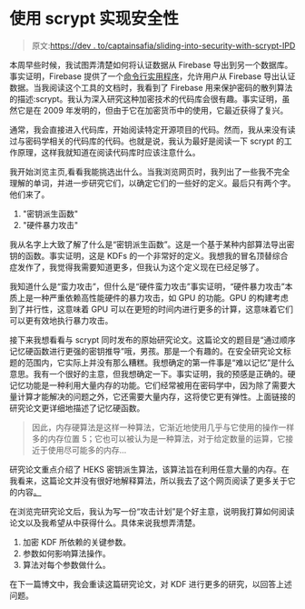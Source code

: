 # 使用 scrypt 实现安全性

> 原文:[https://dev . to/captainsafia/sliding-into-security-with-scrypt-IPD](https://dev.to/captainsafia/sliding-into-security-with-scrypt-ipd)

本周早些时候，我试图弄清楚如何将认证数据从 Firebase 导出到另一个数据库。事实证明，Firebase 提供了一个[命令行实用程序](https://firebase.google.com/docs/cli/auth)，允许用户从 Firebase 导出认证数据。当我阅读这个工具的文档时，我看到了 Firebase 用来保护密码的散列算法的描述:scrypt。我认为深入研究这种加密技术的代码库会很有趣。事实证明，虽然它是在 2009 年发明的，但由于它在加密货币中的使用，它最近获得了复兴。

通常，我会直接进入代码库，开始阅读特定开源项目的代码。然而，我从来没有读过与密码学相关的代码库的代码。也就是说，我认为最好是阅读一下 scrypt 的工作原理，这样我就知道在阅读代码库时应该注意什么。

我开始浏览主页,看看我能挑选出什么。当我浏览网页时，我列出了一些我不完全理解的单词，并进一步研究它们，以确定它们的一些好的定义。最后只有两个字。他们来了。

1.  "密钥派生函数"
2.  "硬件暴力攻击"

我从名字上大致了解了什么是“密钥派生函数”。这是一个基于某种内部算法导出密钥的函数。事实证明，这是 KDFs 的一个非常好的定义。我想我的冒名顶替综合症发作了，我觉得我需要知道更多，但我认为这个定义现在已经足够了。

我知道什么是“蛮力攻击”，但什么是“硬件蛮力攻击”事实证明，“硬件暴力攻击”本质上是一种严重依赖高性能硬件的暴力攻击，如 GPU 的功能。GPU 的构建考虑到了并行性，这意味着 GPU 可以在更短的时间内进行更多的计算，这意味着它们可以更有效地执行暴力攻击。

接下来我想看看与 scrypt 同时发布的原始研究论文。这篇论文的题目是“通过顺序记忆硬函数进行更强的密钥推导”哦，男孩。那是一个有趣的。在安全研究论文标题的范围内，它实际上并没有那么糟糕。我想确定的第一件事是“难以记忆”是什么意思。我有一个很好的主意，但我想确定一下。事实证明，我的预感是正确的。硬记忆功能是一种利用大量内存的功能。它们经常被用在密码学中，因为除了需要大量计算才能解决的问题之外，它还需要大量内存，这将使它更有弹性。上面链接的研究论文更详细地描述了记忆硬函数。

> 因此，内存硬算法是这样一种算法，它渐近地使用几乎与它使用的操作一样多的内存位置 5；它也可以被认为是一种算法，对于给定数量的运算，它接近于使用尽可能多的内存…

研究论文重点介绍了 HEKS 密钥派生算法，该算法旨在利用任意大量的内存。在我看来，这篇论文并没有很好地解释算法，所以我去了这个网页阅读了更多关于它的内容[。](http://world.std.com/~reinhold/HEKSproposal.html)

在浏览完研究论文后，我认为写一份“攻击计划”是个好主意，说明我打算如何阅读论文以及我希望从中获得什么。具体来说我想弄清楚。

1.  加密 KDF 所依赖的关键参数。
2.  参数如何影响算法操作。
3.  算法对每个参数做什么。

在下一篇博文中，我会重读这篇研究论文，对 KDF 进行更多的研究，以回答上述问题。